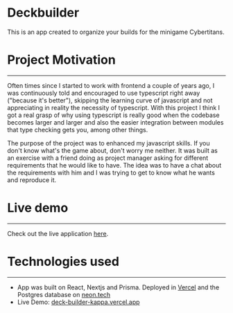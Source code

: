 # Deckbuilder
This is an app created to organize your builds for the minigame Cybertitans. 

# Project Motivation
-----
Often times since I started to work with frontend a couple of years ago, I was continuously told and encouraged to use typescript right away ("because it's better"), skipping the learning curve of javascript and not appreciating in reality the necessity of typescript. With this project I think I got a real grasp of why using typescript is really good when the codebase becomes larger and larger and also the easier integration between modules that type checking gets you, among other things.

The purpose of the project was to enhanced my javascript skills. If you don't know what's the game about, don't worry me neither. It was built as an exercise with a friend doing as project manager asking for different requirements that he would like to have. The idea was to have a chat about the requirements with him and I was trying to get to know what he wants and reproduce it.
# Live demo
-------
Check out the live application [here](https://deck-builder-kappa.vercel.app/).

# Technologies used
-----
+ App was built on React, Nextjs and Prisma. Deployed in [Vercel](https://vercel.com) and the Postgres database on [neon.tech](https://neon.tech) 
+ Live Demo: [deck-builder-kappa.vercel.app](https://deck-builder-kappa.vercel.app/)
